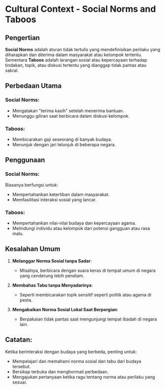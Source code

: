 # Cultural Context - Social Norms and Taboos

## Pengertian

**Social Norms** adalah aturan tidak tertulis yang mendefinisikan perilaku yang diharapkan dan diterima dalam masyarakat atau kelompok tertentu. Sementara **Taboos** adalah larangan sosial atau kepercayaan terhadap tindakan, topik, atau diskusi tertentu yang dianggap tidak pantas atau sakral.

## Perbedaan Utama

### Social Norms:
- Mengatakan "terima kasih" setelah menerima bantuan.
- Menunggu giliran saat berbicara dalam diskusi kelompok.

### Taboos:
- Membicarakan gaji seseorang di banyak budaya.
- Menunjuk dengan jari telunjuk di beberapa negara.

## Penggunaan

### Social Norms:
Biasanya berfungsi untuk:
- Mempertahankan ketertiban dalam masyarakat.
- Memfasilitasi interaksi sosial yang lancar.

### Taboos:
- Mempertahankan nilai-nilai budaya dan kepercayaan agama.
- Melindungi individu atau kelompok dari potensi gangguan atau rasa malu.

## Kesalahan Umum

1. **Melanggar Norma Sosial tanpa Sadar**: 
   - Misalnya, berbicara dengan suara keras di tempat umum di negara yang cenderung lebih pendiam.

2. **Membahas Tabu tanpa Menyadarinya**: 
   - Seperti membicarakan topik sensitif seperti politik atau agama di pesta.

3. **Mengabaikan Norma Sosial Lokal Saat Berpergian**: 
   - Berpakaian tidak pantas saat mengunjungi tempat ibadah di negara lain.

## Catatan:

Ketika berinteraksi dengan budaya yang berbeda, penting untuk:
- Mempelajari dan memahami norma sosial dan tabu dari budaya tersebut.
- Bersikap terbuka dan menghormati perbedaan.
- Mengajukan pertanyaan ketika ragu tentang norma atau perilaku yang sesuai.

